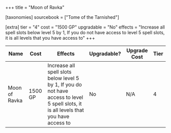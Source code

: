 +++
title = "Moon of Ravka"

[taxonomies]
sourcebook = ["Tome of the Tarnished"]

[extra]
tier = "4"
cost = "1500 GP"
upgradable = "No"
effects = "Increase all spell slots below level 5 by 1, If you do not have access to level 5 spell slots, it is all levels that you have access to"
+++

| Name                          | Cost    | Effects                                                                                           | Upgradable? | Upgrade Cost | Tier |
| ----------------------------- | ------- | ----------------------------------------------------------------------------------------------- | ----------- | ------------ | ---- |
| Moon of Ravka | 1500 GP | Increase all spell slots below level 5 by 1, If you do not have access to level 5 spell slots, it is all levels that you have access to | No | N/A | 4 |
